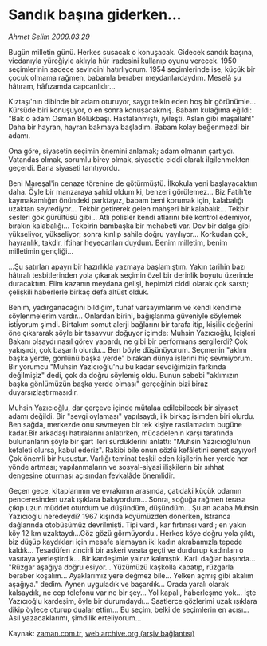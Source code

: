 # Sandık başına giderken...

*Ahmet Selim 2009.03.29*

<tr><td class="metin" colspan="2" style="padding-top: 20px; padding-left: 5px; padding-right: 10px;">Bugün milletin günü. Herkes susacak o konuşacak. Gidecek sandık başına, vicdanıyla yüreğiyle aklıyla hür iradesini kullanıp oyunu verecek. 1950 seçimlerinin sadece sevincini hatırlıyorum. 1954 seçimlerinde ise, küçük bir çocuk olmama rağmen, babamla beraber meydanlardaydım. Meselâ şu hâtıram, hâfızamda capcanlıdır...</td></tr><tr><td class="metin" colspan="2" style="padding-top: 20px; padding-left: 5px; padding-right: 10px;"><p>Kıztaşı'nın dibinde bir adam oturuyor, saygı telkin eden hoş bir görünümle... Kürsüde biri konuşuyor, o en sonra konuşacakmış. Babam kulağıma eğildi: "Bak o adam Osman Bölükbaşı. Hastalanmıştı, iyileşti. Aslan gibi maşallah!" Daha bir hayran, hayran bakmaya başladım. Babam kolay beğenmezdi bir adamı.
<p>Ona göre, siyasetin seçimin önemini anlamak; adam olmanın şartıydı. Vatandaş olmak, sorumlu birey olmak, siyasetle ciddi olarak ilgilenmekten geçerdi. Bana siyaseti tanıtıyordu.
<p>Beni Mareşal'in cenaze törenine de götürmüştü. İlkokula yeni başlayacaktım daha. Öyle bir manzaraya şahid oldum ki, benzeri görülemez... Biz Fatih'te kaymakamlığın önündeki parktayız, babam beni korumak için, kalabalığı uzaktan seyrediyor... Tekbir getirerek gelen mahşeri bir kalabalık... Tekbir sesleri gök gürültüsü gibi... Atlı polisler kendi atlarını bile kontrol edemiyor, bırakın kalabalığı... Tekbirin bambaşka bir mehabeti var. Dev bir dalga gibi yükseliyor, yükseliyor; sonra kırılıp sahile doğru yayılıyor... Korkudan çok, hayranlık, takdir, iftihar heyecanları duydum. Benim milletim, benim milletimin gençliği...
<p>...Şu satırları apayrı bir hazırlıkla yazmaya başlamıştım. Yakın tarihin bazı hâtıralı tesbitlerinden yola çıkarak seçimin özel bir derinlik boyutu üzerinde duracaktım. Elim kazanın meydana gelişi, hepimizi ciddi olarak çok sarstı; çelişkili haberlerle birkaç defa altüst olduk.
<p>Benim, yadırganacağını bildiğim, tuhaf varsayımlarım ve kendi kendime söylenmelerim vardır... Onlardan birini, bağışlanma güveniyle söylemek istiyorum şimdi. Birtakım somut alerji bağlarını bir tarafa itip, kişilik değerini öne çıkararak şöyle bir tasavvur doğuyor içimde: Muhsin Yazıcıoğlu, İçişleri Bakanı olsaydı nasıl görev yapardı, ne gibi bir performans sergilerdi? Çok yakışırdı, çok başarılı olurdu... Ben böyle düşünüyorum. Seçmenin "aklını başka yerde, gönlünü başka yerde" bırakan dünya işlerini hiç sevmiyorum. Bir yorumcu "Muhsin Yazıcıoğlu'nu bu kadar sevdiğimizin farkında değilmişiz" dedi, çok da doğru söylemiş oldu. Bunun sebebi "aklımızın başka gönlümüzün başka yerde olması" gerçeğinin bizi biraz duyarsızlaştırmasıdır.
<p>Muhsin Yazıcıoğlu, dar çerçeve içinde mütalaa edilebilecek bir siyaset adamı değildi. Bir "sevgi oylaması" yapılsaydı, ilk birkaç isimden biri olurdu. Ben sağda, merkezde onu sevmeyen bir tek kişiye rastlamadım bugüne kadar.Bir arkadaşı hatıralarını anlatırken, mücadelenin karşı tarafında bulunanların şöyle bir şart ileri sürdüklerini anlattı: "Muhsin Yazıcıoğlu'nun kefaleti olursa, kabul ederiz". Rakibi bile onun sözlü kefâletini senet sayıyor! Çok önemli bir husustur. Varlığı teminat teşkil eden kişilerin her yerde her yönde artması; yapılanmaların ve sosyal-siyasi ilişkilerin bir sıhhat dengesine oturması açısından fevkalâde önemlidir.
<p>Geçen gece, kitaplarımın ve evrakımın arasında, çatıdaki küçük odamın penceresinden uzak ışıklara bakıyordum... Sonra, soğuğa rağmen terasa çıkıp uzun müddet oturdum ve düşündüm, düşündüm... Şu an acaba Muhsin Yazıcıoğlu neredeydi? 1967 kışında köyümüzden dönerken, Istranca dağlarında otobüsümüz devrilmişti. Tipi vardı, kar fırtınası vardı; en yakın köy 12 km uzaktaydı...Göz gözü görmüyordu.. Herkes köye doğru yola çıktı, biz düşüp kaydıkları için mesafe alamayan iki kadın akrabamızla tepede kaldık... Tesadüfen zincirli bir askeri vasıta geçti ve durdurup kadınları o vasıtaya yerleştirdik... Bir kardeşimle yalnız kalmıştık. Karlı dağlar başında... "Rüzgar aşağıya doğru esiyor... Yüzümüzü kaşkolla kapatıp, rüzgarla beraber koşalım... Ayaklarımız yere değmez bile... Yelken açmış gibi akalım aşağıya." dedim. Aynen uyguladık ve başardık... Orada yaralı olarak kalsaydık, ne cep telefonu var ne bir şey... Yol kapalı, haberleşme yok... İşte Yazıcıoğlu kardeşim, öyle bir durumdaydı... Saatlerce gözlerimi uzak ışıklara dikip öylece oturup dualar ettim... Bu seçim, belki de seçimlerin en acısı... Asıl yazacaklarımı, şimdilik erteliyorum...<br/></p></p></p></p></p></p></p></td></tr>

Kaynak: [zaman.com.tr](http://zaman.com.tr/yazar.do?yazino=831312), [web.archive.org (arşiv bağlantısı)](http://web.archive.org/web/20090401073550/http://www.zaman.com.tr:80/yazar.do?yazino=831312)
